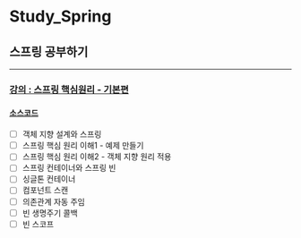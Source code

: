 # Study_Spring
## 스프링 공부하기

---

### [강의 :  스프링 핵심원리 - 기본편](https://www.inflearn.com/course/%EC%8A%A4%ED%94%84%EB%A7%81-%ED%95%B5%EC%8B%AC-%EC%9B%90%EB%A6%AC-%EA%B8%B0%EB%B3%B8%ED%8E%B8/dashboard) 

#### [소스코드](https://github.com/ulimy/Study_Spring/tree/main/lecture_basic)

- [ ] 객체 지향 설계와 스프링
- [ ] 스프링 핵심 원리 이해1 - 예제 만들기
- [ ] 스프링 핵심 원리 이해2 - 객체 지향 원리 적용
- [ ] 스프링 컨테이너와 스프링 빈
- [ ] 싱글톤 컨테이너
- [ ] 컴포넌트 스캔
- [ ] 의존관계 자동 주임
- [ ] 빈 생명주기 콜백
- [ ] 빈 스코프
